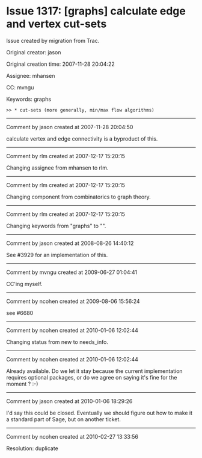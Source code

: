 # Issue 1317: [graphs] calculate edge and vertex cut-sets

Issue created by migration from Trac.

Original creator: jason

Original creation time: 2007-11-28 20:04:22

Assignee: mhansen

CC:  mvngu

Keywords: graphs


```
>> * cut-sets (more generally, min/max flow algorithms)
```



---

Comment by jason created at 2007-11-28 20:04:50

calculate vertex and edge connectivity is a byproduct of this.


---

Comment by rlm created at 2007-12-17 15:20:15

Changing assignee from mhansen to rlm.


---

Comment by rlm created at 2007-12-17 15:20:15

Changing component from combinatorics to graph theory.


---

Comment by rlm created at 2007-12-17 15:20:15

Changing keywords from "graphs" to "".


---

Comment by jason created at 2008-08-26 14:40:12

See #3929 for an implementation of this.


---

Comment by mvngu created at 2009-06-27 01:04:41

CC'ing myself.


---

Comment by ncohen created at 2009-08-06 15:56:24

see #6680


---

Comment by ncohen created at 2010-01-06 12:02:44

Changing status from new to needs_info.


---

Comment by ncohen created at 2010-01-06 12:02:44

Already available. Do we let it stay because the current implementation requires optional packages, or do we agree on saying it's fine for the moment ? :-)


---

Comment by jason created at 2010-01-06 18:29:26

I'd say this could be closed.  Eventually we should figure out how to make it a standard part of Sage, but on another ticket.


---

Comment by ncohen created at 2010-02-27 13:33:56

Resolution: duplicate

